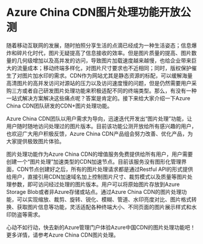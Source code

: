# Azure China CDN图片处理功能开放公测

随着移动互联网的发展，随时拍照分享生活的点滴已经成为一种生活姿态；信息爆炸和碎片化时代，图片无疑提高了信息接收的效率。但是图片质量的提高、图片数量的几何级增加以及高并发的访问，导致图片加载速度越来越慢，也给企业带来巨大的流量成本；移动终端多样化，对图片尺寸要求也不近相同；同时，版权保护催生了对图片加水印的需求。CDN作为网站尤其是静态资源的标配，可以缓解海量高清图片的高并发访问对源站的压力以及访问速度慢的问题，但是仍然需要用户采购三方或者自己研发图片处理功能来积极适配不同的终端类型。那么，有没有一种一站式解决方案解决这些痛点呢？答案是肯定的。接下来给大家介绍一下Azure China CDN团队研发的CDN+图片处理功能。

Azure China CDN团队以用户需求为导向，迅速迭代开发出“图片处理”功能，让用户随时随地访问处理过的图片版本。目前该功能公测开放给所有感兴趣的用户，也欢迎广大用户积极反馈，Azure China CDN产品组会努力改善、优化产品，为大家提供极致图片体验。

图片处理功能作为Azure China CDN的增值服务免费提供给所有用户，用户需要创建一个“图片处理”加速类型的CDN加速节点。目前该服务没有图形化管理界面，CDN节点创建好之后，所有的图片处理请求都是通过Restful API的形式提供给用户，直接引用CDN加速域名加上控制图片尺寸、裁剪模式以及质量等图片处理参数，即可访问经过处理的图片版本。用户可以将原始图片存放到Azure Storage Blob或者非Azure存储或站点。通过Azure China CDN的图片处理功能，可以实现缩放、裁剪、旋转、锐化、模糊、管道、水印亮度对比、图片格式转换、获取图片信息等功能，灵活适配各种终端大小、不同页面的图片展示样式和水印防盗等需求。

心动不如行动，快去新的Azure管理门户体验Azure中国CDN的图片处理功能吧！更多详情，请参考Azure China CDN图片处理。
